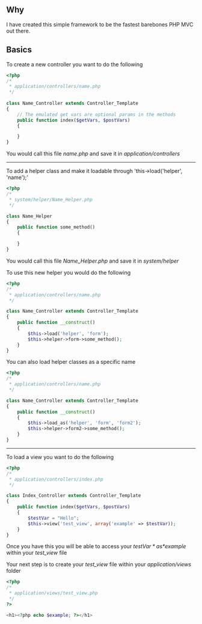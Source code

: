 Why
---
I have created this simple framework to be the fastest barebones PHP MVC out there.

Basics
------
To create a new controller you want to do the following

```php
<?php
/*
 * application/controllers/name.php
 */
 
class Name_Controller extends Controller_Template
{
	// The emulated get vars are optional params in the methods
	public function index($getVars, $postVars)
	{

	}
}
```
You would call this file *name.php* and save it in *application/controllers*

*****************************************************************************

To add a helper class and make it loadable through 'this->load('helper', 'name');'

```php
<?php
/*
 * system/helper/Name_Helper.php
 */

class Name_Helper
{
	public function some_method()
	{

	}
}
```

You would call this file *Name_Helper.php* and save it in *system/helper*

To use this new helper you would do the following

```php	
<?php
/*
 * application/controllers/name.php
 */

class Name_Controller extends Controller_Template
{
    public function __construct()
    {
        $this->load('helper', 'form');
        $this->helper->form->some_method();
    }
}
```

You can also load helper classes as a specific name

```php
<?php
/*
 * application/controllers/name.php
 */

class Name_Controller extends Controller_Template
{
	public function __construct()
	{
		$this->load_as('helper', 'form', 'form2');
		$this->helper->form2->some_method();
	}
}
```

*****************************************************************************

To load a view you want to do the following

```php
<?php
/*
 * application/controllers/index.php
 */

class Index_Controller extends Controller_Template
{
	public function index($getVars, $postVars)
	{
		$testVar = "Hello";
		$this->view('test_view', array('example' => $testVar));
	}
}
```

Once you have this you will be able to access your *$testVar* as *$example* within your *test_view* file

Your next step is to create your *test_view* file within your *application/views* folder

```php
<?php
/*
 * application/views/test_view.php
 */
?>

<h1><?php echo $example; ?></h1>
```